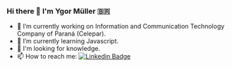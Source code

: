 ### Hi there 👋 I'm Ygor Müller :brazil:


- 🔭 I’m currently working on Information and Communication Technology Company of Paraná (Celepar).
- 🌱 I’m currently learning Javascript.
- 🤔 I'm looking for knowledge.
- 📫 How to reach me: [![Linkedin Badge](https://img.shields.io/badge/-LinkedIn-blue?style=flat-square&logo=Linkedin&logoColor=white&link=https://www.linkedin.com/in/ygor-muller-6b5a471a1//)](https://www.linkedin.com/in/ygor-muller-6b5a471a1//)


